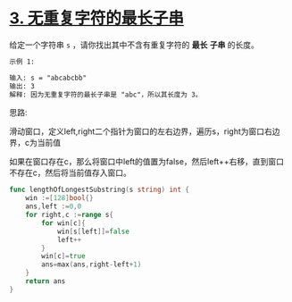 # [3. 无重复字符的最长子串](https://leetcode.cn/problems/longest-substring-without-repeating-characters/)



给定一个字符串 `s` ，请你找出其中不含有重复字符的 **最长** **子串** 的长度。

```markdown
示例 1:

输入: s = "abcabcbb"
输出: 3 
解释: 因为无重复字符的最长子串是 "abc"，所以其长度为 3。

```

思路:

 滑动窗口，定义left,right二个指针为窗口的左右边界，遍历s，right为窗口右边界，c为当前值

如果在窗口存在c，那么将窗口中left的值置为false，然后left++右移，直到窗口不存在c，然后将当前值存入窗口。





```go
func lengthOfLongestSubstring(s string) int {
    win :=[128]bool{}
    ans,left :=0,0
    for right,c :=range s{
        for win[c]{
            win[s[left]]=false
            left++
        }
        win[c]=true
        ans=max(ans,right-left+1)
    }
    return ans
}
```


